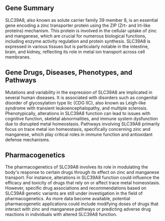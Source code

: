 ## Gene Summary
SLC39A8, also known as solute carrier family 39 member 8, is an essential gene encoding a zinc transporter protein using the ZIP (Zrt- and Irt-like proteins) mechanism. This protein is involved in the cellular uptake of zinc and manganese, which are crucial for numerous biological functions, including enzyme activity regulation and protein synthesis. SLC39A8 is expressed in various tissues but is particularly notable in the intestine, brain, and kidney, reflecting its role in metal ion transport across cell membranes.

## Gene Drugs, Diseases, Phenotypes, and Pathways
Mutations and variability in the expression of SLC39A8 are implicated in several human diseases. It is associated with disorders such as congenital disorder of glycosylation type IIc (CDG IIC), also known as Leigh-like syndrome with transient leukoencephalopathy, and multiple sclerosis. Phenotypically, alterations in SLC39A8 function can lead to issues with cognitive function, skeletal abnormalities, and immune system dysfunction due to disrupted metal homeostasis. Pathways involving SLC39A8 primarily focus on trace metal ion homeostasis, specifically concerning zinc and manganese, which play critical roles in immune function and antioxidant defense mechanisms.

## Pharmacogenetics
The pharmacogenetics of SLC39A8 involves its role in modulating the body's response to certain drugs through its effect on zinc and manganese transport. For instance, alterations in SLC39A8 function could influence the efficacy and toxicity of drugs that rely on or affect trace metal homeostasis. However, specific drug associations and recommendations based on SLC39A8 genetic variants are still under investigation in the field of pharmacogenetics. As more data become available, potential pharmacogenetic applications could include modifying doses of drugs that interact with zinc and manganese pathways or predicting adverse drug reactions in individuals with altered SLC39A8 function.
